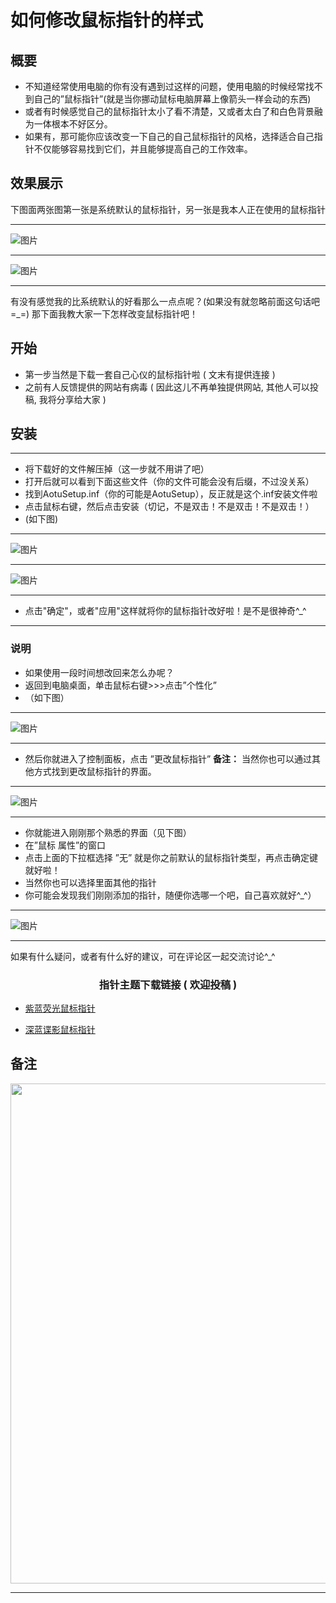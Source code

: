 
# 如何修改鼠标指针的样式

## 概要

- 不知道经常使用电脑的你有没有遇到过这样的问题，使用电脑的时候经常找不到自己的”鼠标指针”(就是当你挪动鼠标电脑屏幕上像箭头一样会动的东西)
- 或者有时候感觉自己的鼠标指针太小了看不清楚，又或者太白了和白色背景融为一体根本不好区分。
- 如果有，那可能你应该改变一下自己的自己鼠标指针的风格，选择适合自己指针不仅能够容易找到它们，并且能够提高自己的工作效率。

## 效果展示
下图面两张图第一张是系统默认的鼠标指针，另一张是我本人正在使用的鼠标指针

---

![图片](1.png)

---

![图片](2.png)

---

有没有感觉我的比系统默认的好看那么一点点呢？(如果没有就忽略前面这句话吧=_=)
那下面我教大家一下怎样改变鼠标指针吧！

## 开始

- 第一步当然是下载一套自己心仪的鼠标指针啦 ( 文末有提供连接 )
- 之前有人反馈提供的网站有病毒 ( 因此这儿不再单独提供网站, 其他人可以投稿, 我将分享给大家 )

## 安装

---

- 将下载好的文件解压掉（这一步就不用讲了吧）
- 打开后就可以看到下面这些文件（你的文件可能会没有后缀，不过没关系）
- 找到AotuSetup.inf（你的可能是AotuSetup），反正就是这个.inf安装文件啦
- 点击鼠标右键，然后点击安装（切记，不是双击！不是双击！不是双击！）
- (如下图)

---
![图片](3.png)

---
![图片](4.png)

---

- 点击"确定"，或者"应用"这样就将你的鼠标指针改好啦！是不是很神奇^_^

---

### 说明

- 如果使用一段时间想改回来怎么办呢？
- 返回到电脑桌面，单击鼠标右键>>>点击”个性化”
- （如下图）

---
![图片](5.png)

---

- 然后你就进入了控制面板，点击 ”更改鼠标指针”
 **备注：** 当然你也可以通过其他方式找到更改鼠标指针的界面。

---
![图片](6.png)

---

- 你就能进入刚刚那个熟悉的界面（见下图）
- 在”鼠标 属性”的窗口
- 点击上面的下拉框选择 ”无” 就是你之前默认的鼠标指针类型，再点击确定键就好啦！
- 当然你也可以选择里面其他的指针
- 你可能会发现我们刚刚添加的指针，随便你选哪一个吧，自己喜欢就好^_^）

---
![图片](7.png)

---

如果有什么疑问，或者有什么好的建议，可在评论区一起交流讨论^_^

###  <center>指针主题下载链接 ( 欢迎投稿 )</center>

- [紫蓝荧光鼠标指针](https://gitee.com/iotxiaohu/blog/raw/master/%E5%85%B6%E5%AE%83/%E5%A6%82%E4%BD%95%E4%BF%AE%E6%94%B9%E9%BC%A0%E6%A0%87%E6%8C%87%E9%92%88%E7%9A%84%E6%A0%B7%E5%BC%8F/%E7%B4%AB%E8%93%9D%E8%8D%A7%E5%85%89%E9%BC%A0%E6%A0%87%E6%8C%87%E9%92%88.zip)

- [深蓝谍影鼠标指针](https://gitee.com/iotxiaohu/blog/raw/master/%E5%85%B6%E5%AE%83/%E5%A6%82%E4%BD%95%E4%BF%AE%E6%94%B9%E9%BC%A0%E6%A0%87%E6%8C%87%E9%92%88%E7%9A%84%E6%A0%B7%E5%BC%8F/%E6%B7%B1%E8%93%9D%E8%B0%8D%E5%BD%B1%E9%BC%A0%E6%A0%87%E6%8C%87%E9%92%88.zip)


## 备注

<div align=center><a href="https://gitee.com/iotxiaohu/blog">
    <img width="800" src="https://gitee.com/iotxiaohu/image/raw/master/gitee_vx/gitee_vx.png"/>
</a></div>

---
